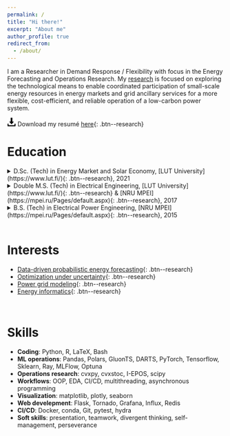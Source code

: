 ```yaml
---
permalink: /
title: "Hi there!"
excerpt: "About me"
author_profile: true
redirect_from: 
  - /about/
---
```


I am a Researcher in Demand Response / Flexibility with focus in the Energy Forecasting and Operations Research. My [research](research) is focused on exploring the technological means to enable coordinated participation of small-scale energy resources in energy markets and grid ancillary services for a more flexible, cost-efficient, and reliable operation of a low-carbon power system.

<img style="vertical-align: center" width="20" height="20" src="/images/download.png" alt="Resume download">   Download my resumé [here](/files/CV_Mashlakov_A.pdf){: .btn--research}

Education
======

<details>
  <summary markdown="span"> D.Sc. (Tech) in Energy Market and Solar Economy, [LUT University](https://www.lut.fi/){: .btn--research}, 2021
</summary>
  <ul>
    <li>Dissertation: 
      <a href="https://lutpub.lut.fi/handle/10024/163509">
        <i>Flexibility aggregation of local energy systems—interconnecting, forecasting, and scheduling</i>
      </a>
    </li>
    <li>Presentation: 
      <a href="https://raw.githubusercontent.com/aleksei-mashlakov/LUT-beamer-presentation-template/main/Example_presentation.pdf">
        <i>Lectio praecursoria</i>
      </a>
    </li>
  </ul>
</details>
<details>
  <summary markdown="span"> Double M.S. (Tech) in Electrical Engineering, [LUT University](https://www.lut.fi/){: .btn--research} & [NRU MPEI](https://mpei.ru/Pages/default.aspx){: .btn--research}, 2017
</summary>
  <ul>
    <li>Specialization 1: Control Systems in Industrial Electronics.</li>
    <li>Specialization 2: Grid Protection and Automation</li>
    <li>Master's thesis: 
      <a href="https://lutpub.lut.fi/handle/10024/143328">
        <i>Simulations on dispersed voltage control in distribution network</i>
      </a>
    </li>
  </ul>

</details>
<details>
  <summary markdown="span"> B.S. (Tech) in Electrical Power Engineering, [NRU MPEI](https://mpei.ru/Pages/default.aspx){: .btn--research}, 2015
</summary>
  <ul>
    <li>Specialization: Relay Protection and Automation of Electrical Power Systems</li>
  </ul>
</details>

<br style="line-height: 1px"/>

Interests
======

* [Data-driven probabilistic energy forecasting](/research/energy-forecasting){: .btn--research}
* [Optimization under uncertainty](/research/optimization){: .btn--research}
* [Power grid modeling](/research/power-grid-modeling){: .btn--research}
* [Energy informatics](/research/energy-informatics){: .btn--research}

<br style="line-height: 1px"/>

Skills
======

* **Coding**: Python, R, LaTeX, Bash
* **ML operations**: Pandas, Polars, GluonTS, DARTS, PyTorch, Tensorflow, Sklearn, Ray, MLFlow, Optuna
* **Operations research**: cvxpy, cvxstoc, I-EPOS, scipy
* **Workflows**: OOP, EDA, CI/CD, multithreading, asynchronous programming
* **Visualization**: matplotlib, plotly, seaborn
* **Web develepment**: Flask, Tornado, Grafana, Influx, Redis
* **CI/CD**: Docker, conda, Git, pytest, hydra
* **Soft skills**: presentation, teamwork, divergent thinking, self-management, perseverance